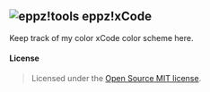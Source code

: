 ## ![eppz!tools](http://www.eppz.eu/beacons/eppz!.png) eppz!xCode
Keep track of my color xCode color scheme here.

#### License
> Licensed under the [Open Source MIT license](http://en.wikipedia.org/wiki/MIT_License).
